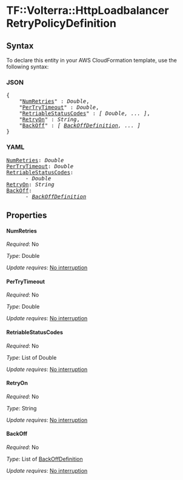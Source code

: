 # TF::Volterra::HttpLoadbalancer RetryPolicyDefinition

## Syntax

To declare this entity in your AWS CloudFormation template, use the following syntax:

### JSON

<pre>
{
    "<a href="#numretries" title="NumRetries">NumRetries</a>" : <i>Double</i>,
    "<a href="#pertrytimeout" title="PerTryTimeout">PerTryTimeout</a>" : <i>Double</i>,
    "<a href="#retriablestatuscodes" title="RetriableStatusCodes">RetriableStatusCodes</a>" : <i>[ Double, ... ]</i>,
    "<a href="#retryon" title="RetryOn">RetryOn</a>" : <i>String</i>,
    "<a href="#backoff" title="BackOff">BackOff</a>" : <i>[ <a href="backoffdefinition.md">BackOffDefinition</a>, ... ]</i>
}
</pre>

### YAML

<pre>
<a href="#numretries" title="NumRetries">NumRetries</a>: <i>Double</i>
<a href="#pertrytimeout" title="PerTryTimeout">PerTryTimeout</a>: <i>Double</i>
<a href="#retriablestatuscodes" title="RetriableStatusCodes">RetriableStatusCodes</a>: <i>
      - Double</i>
<a href="#retryon" title="RetryOn">RetryOn</a>: <i>String</i>
<a href="#backoff" title="BackOff">BackOff</a>: <i>
      - <a href="backoffdefinition.md">BackOffDefinition</a></i>
</pre>

## Properties

#### NumRetries

_Required_: No

_Type_: Double

_Update requires_: [No interruption](https://docs.aws.amazon.com/AWSCloudFormation/latest/UserGuide/using-cfn-updating-stacks-update-behaviors.html#update-no-interrupt)

#### PerTryTimeout

_Required_: No

_Type_: Double

_Update requires_: [No interruption](https://docs.aws.amazon.com/AWSCloudFormation/latest/UserGuide/using-cfn-updating-stacks-update-behaviors.html#update-no-interrupt)

#### RetriableStatusCodes

_Required_: No

_Type_: List of Double

_Update requires_: [No interruption](https://docs.aws.amazon.com/AWSCloudFormation/latest/UserGuide/using-cfn-updating-stacks-update-behaviors.html#update-no-interrupt)

#### RetryOn

_Required_: No

_Type_: String

_Update requires_: [No interruption](https://docs.aws.amazon.com/AWSCloudFormation/latest/UserGuide/using-cfn-updating-stacks-update-behaviors.html#update-no-interrupt)

#### BackOff

_Required_: No

_Type_: List of <a href="backoffdefinition.md">BackOffDefinition</a>

_Update requires_: [No interruption](https://docs.aws.amazon.com/AWSCloudFormation/latest/UserGuide/using-cfn-updating-stacks-update-behaviors.html#update-no-interrupt)

